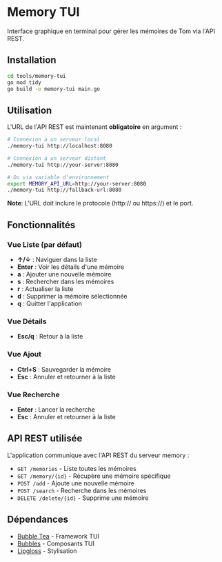 # Memory TUI

Interface graphique en terminal pour gérer les mémoires de Tom via l'API REST.

## Installation

```bash
cd tools/memory-tui
go mod tidy
go build -o memory-tui main.go
```

## Utilisation

L'URL de l'API REST est maintenant **obligatoire** en argument :

```bash
# Connexion à un serveur local
./memory-tui http://localhost:8080

# Connexion à un serveur distant
./memory-tui http://your-server:8080

# Ou via variable d'environnement
export MEMORY_API_URL=http://your-server:8080
./memory-tui http://fallback-url:8080
```

**Note**: L'URL doit inclure le protocole (http:// ou https://) et le port.

## Fonctionnalités

### Vue Liste (par défaut)
- **↑/↓** : Naviguer dans la liste
- **Enter** : Voir les détails d'une mémoire
- **a** : Ajouter une nouvelle mémoire
- **s** : Rechercher dans les mémoires
- **r** : Actualiser la liste
- **d** : Supprimer la mémoire sélectionnée
- **q** : Quitter l'application

### Vue Détails
- **Esc/q** : Retour à la liste

### Vue Ajout
- **Ctrl+S** : Sauvegarder la mémoire
- **Esc** : Annuler et retourner à la liste

### Vue Recherche
- **Enter** : Lancer la recherche
- **Esc** : Annuler et retourner à la liste

## API REST utilisée

L'application communique avec l'API REST du serveur memory :

- `GET /memories` - Liste toutes les mémoires
- `GET /memory/{id}` - Récupère une mémoire spécifique
- `POST /add` - Ajoute une nouvelle mémoire
- `POST /search` - Recherche dans les mémoires
- `DELETE /delete/{id}` - Supprime une mémoire

## Dépendances

- [Bubble Tea](https://github.com/charmbracelet/bubbletea) - Framework TUI
- [Bubbles](https://github.com/charmbracelet/bubbles) - Composants TUI
- [Lipgloss](https://github.com/charmbracelet/lipgloss) - Stylisation